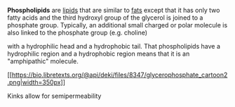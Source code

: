**Phospholipids** are [lipids](./) that are similar to [fats](./Fats) except that it has only two fatty acids and the third hydroxyl group of the glycerol is joined to a phosphate group. Typically, an additional small charged or polar molecule is also linked to the phosphate group (e.g. choline)


with a hydrophilic head and a hydrophobic tail. That phospholipids have a hydrophilic region and a hydrophobic region means that it is an "amphipathic" molecule.



[[https://bio.libretexts.org/@api/deki/files/8347/glycerophosphate_cartoon2.png|width=350px]]

Kinks allow for semipermeability